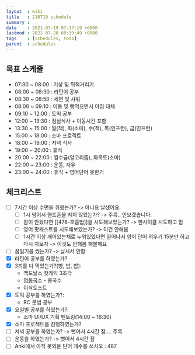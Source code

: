 ```yaml
---
layout  : wiki
title   : 210719 schedule
summary :
date    : 2021-07-19 07:17:19 +0900
lastmod : 2021-07-20 00:39:49 +0900
tags    : [schedules, todo]
parent  : schedules
---
```


## 목표 스케줄
 * 07:30 ~ 08:00 : 기상 및 뒤척거리기
 * 08:00 ~ 08:30 : 라틴어 공부
 * 08:30 ~ 08:50 : 세면 및 샤워
 * 08:00 ~ 09:10 : 이동 및 빵먹으면서 아침 대채
 * 09:10 ~ 12:00 : 토익 공부
 * 12:00 ~ 13:30 : 점심식사 + 이동시간 포함
 * 13:30 ~ 15:00 : 월(책), 화(소마), 수(책), 목(인프런), 금(인프런)
 * 15:00 ~ 18:00 : 소마 프로젝트
 * 18:00 ~ 19:00 : 저녁 식사
 * 19:00 ~ 20:00 : 휴식
 * 20:00 ~ 22:00 : 월수금(알고리즘), 화목토(소마)
 * 22:00 ~ 23:00 : 운동, 자유
 * 23:00 ~ 24:00 : 휴식 + 영어단어 못한거

## 체크리스트
 * [ ] 7시간 이상 수면을 취했는가? -> 아니요 날샜어요.
   * [ ] 1시 넘어서 핸드폰을 켜지 않았는가? -> 주륵.. 안보겠습니다.
   * [ ] 잠이 안왔다면 [[478-호흡법]]을 시도해보았는가? -> 한사이클 시도하고 맘
   * [ ] 영어 팟캐스트를 시도해보았는가? -> 이건 안해봄
   * [ ] 1시간 이상 깨어있는채로 누워있었다면 일어나서 영어 단어 외우기 15분만 하고 다시 자보자 -> 이것도 안해봄 해볼께요
 * [ ] 꿈일기를 썼는가? -> 날새서 안함
 * [X] 라틴어 공부를 하였는가?
 * [X] 3끼를 다 먹었는가?(빵, 밥, 밥):
   * 맥도날스 핫케익 3조각
   * [명동국수](https://www.google.com/maps/search/%EB%AA%85%EB%8F%99%EA%B5%AD%EC%88%98/@37.4722443,126.9832647,14z/data=!3m1!4b1) - 콩국수
   * 이삭토스트
 * [X] 토익 공부를 하였는가?:
   * RC 문법 공부
 * [X] 요일별 공부를 하였는가?:
   * 소마 UI/UX 기획 멘토링(14:00 ~ 16:30)
 * [X] 소마 프로젝트를 진행하였는가?
 * [ ] 저녁 공부를 하였는가? -> 뻣어서 4시간 잠.... 주륵
 * [ ] 운동을 하였는가? -> 뻣어서 4시간 잠
 * [ ] Anki에서 아직 못외운 단어 개수를 쓰시오 : 487
